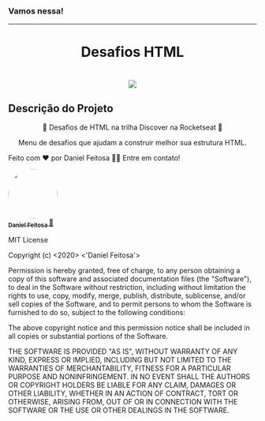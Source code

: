 ### Vamos nessa!
---
<h1 align="center">Desafios HTML</h1>

<h1 align="center"> <img src="../images/PNG/listaDeDesafios.PNG"/> </h1>

## Descrição do Projeto
<p align="center">🚀 Desafios de HTML na trilha Discover na Rocketseat 🚀</p>

<p align="center"> Menu de desafios que ajudam a construir melhor sua estrutura HTML.</p>

Feito com ❤️ por Daniel Feitosa 👋🏽 Entre em contato!


<a href="https://github.com/danielfeitosa4">
<img style = "border-radius: 50%;" src = "imagens/EU.jpg" width = "100px;" alt = "" />
 <br />
 <sub> <b> Daniel Feitosa </b> </sub> </a> <a href="https://github.com/danielfeitosa4" title="Daniel"> 🚀 </a>

 MIT License

Copyright (c) <2020> <'Daniel Feitosa'>

Permission is hereby granted, free of charge, to any person obtaining a copy
of this software and associated documentation files (the "Software"), to deal
in the Software without restriction, including without limitation the rights
to use, copy, modify, merge, publish, distribute, sublicense, and/or sell
copies of the Software, and to permit persons to whom the Software is
furnished to do so, subject to the following conditions:

The above copyright notice and this permission notice shall be included in all
copies or substantial portions of the Software.

THE SOFTWARE IS PROVIDED "AS IS", WITHOUT WARRANTY OF ANY KIND, EXPRESS OR
IMPLIED, INCLUDING BUT NOT LIMITED TO THE WARRANTIES OF MERCHANTABILITY,
FITNESS FOR A PARTICULAR PURPOSE AND NONINFRINGEMENT. IN NO EVENT SHALL THE
AUTHORS OR COPYRIGHT HOLDERS BE LIABLE FOR ANY CLAIM, DAMAGES OR OTHER
LIABILITY, WHETHER IN AN ACTION OF CONTRACT, TORT OR OTHERWISE, ARISING FROM,
OUT OF OR IN CONNECTION WITH THE SOFTWARE OR THE USE OR OTHER DEALINGS IN THE
SOFTWARE.